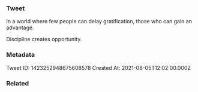 ### Tweet
In a world where few people can delay gratification, those who can gain an advantage.

Discipline creates opportunity.

### Metadata
Tweet ID: 1423252948675608578
Created At: 2021-08-05T12:02:00.000Z

### Related

